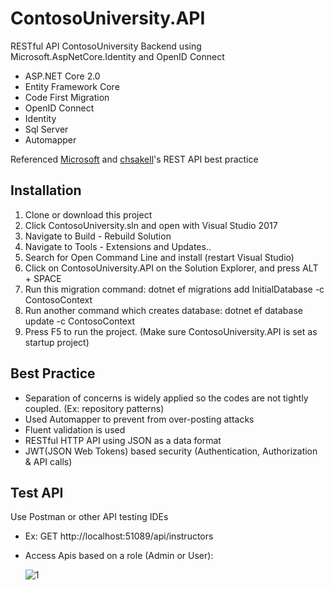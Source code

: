 # ContosoUniversity.API

RESTful API ContosoUniversity Backend using Microsoft.AspNetCore.Identity and OpenID Connect

- ASP.NET Core 2.0 
- Entity Framework Core
- Code First Migration
- OpenID Connect
- Identity 
- Sql Server
- Automapper

Referenced [Microsoft](https://docs.microsoft.com/en-us/aspnet/core/data/ef-mvc/intro) and [chsakell](https://chsakell.com/2016/06/23/rest-apis-using-asp-net-core-and-entity-framework-core/)'s REST API best practice

## Installation

1. Clone or download this project
2. Click ContosoUniversity.sln and open with Visual Studio 2017
3. Navigate to Build - Rebuild Solution
4. Navigate to Tools - Extensions and Updates..
5. Search for Open Command Line and install (restart Visual Studio)
6. Click on ContosoUniversity.API on the Solution Explorer, and press ALT + SPACE
7. Run this migration command: dotnet ef migrations add InitialDatabase -c ContosoContext
8. Run another command which creates database: dotnet ef database update -c ContosoContext
9. Press F5 to run the project. (Make sure ContosoUniversity.API is set as startup project)

## Best Practice

- Separation of concerns is widely applied so the codes are not tightly coupled. (Ex: repository patterns)
- Used Automapper to prevent from over-posting attacks
- Fluent validation is used
- RESTful HTTP API using JSON as a data format
- JWT(JSON Web Tokens) based security (Authentication, Authorization & API calls)

## Test API

Use Postman or other API testing IDEs

- Ex: GET http://localhost:51089/api/instructors
- Access Apis based on a role (Admin or User):
  
  ![1](https://user-images.githubusercontent.com/7738916/34234683-6f08fb94-e5a1-11e7-8438-a39736fb1bc6.png)


  
  
  
    
